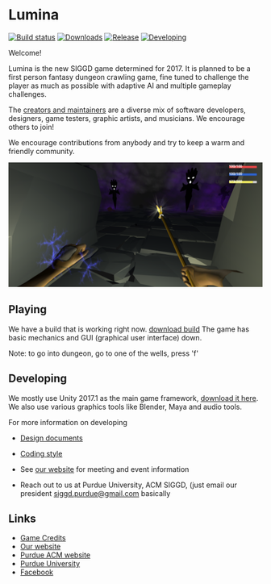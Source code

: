 # Lumina

[![Build status](https://img.shields.io/badge/Build-Pass-brightgreen.svg)](#)
[![Downloads](https://img.shields.io/badge/Download-Pass-brightgreen.svg)](#)
[![Release](https://img.shields.io/badge/Release-TBD-red.svg)](#)
[![Developing](https://img.shields.io/badge/Developing-On%20Progress-brightgreen.svg)](#)

Welcome!

Lumina is the new SIGGD game determined for 2017. It is planned to be a first person fantasy dungeon crawling game, fine tuned to challenge the player as much as possible with adaptive AI and multiple gameplay challenges. 

The [creators and maintainers](/docs/GameCredits.md) are a diverse mix of software developers, designers, game testers, graphic artists, and musicians. We encourage others to join!

We encourage contributions from anybody and try to keep a warm and friendly community. 

![Lumina](/docs/images/Lumina_demo_2.png)

## Playing

We have a build that is working right now. [download build](https://drive.google.com/drive/folders/0B0hZRv8pG5b3R21sVFI5bWF3d1E)
The game has basic mechanics and GUI (graphical user interface) down.

Note: to go into dungeon, go to one of the wells, press 'f'

## Developing

We mostly use Unity 2017.1 as the main game framework, [download it here](https://unity3d.com/). We also use various graphics tools like Blender, Maya and audio tools.

For more information on developing

* [Design documents](https://docs.google.com/document/d/1uZ1wx6DN1mNjp1940bOb4Yfj8P1fLP-QaGBK5nrizCU/edit?usp=sharing)
* [Coding style](https://docs.google.com/document/d/1lrUctQYQ6IzjEq7XxkKkJU5hLu5B7-ToxoxFPRSfydQ/edit?usp=sharing)

* See [our website](http://purduesiggd.github.io/) for meeting and event information
* Reach out to us at Purdue University, ACM SIGGD, (just email our president <siggd.purdue@gmail.com> basically

## Links
* [Game Credits](/docs/GameCredits.md)
* [Our website](http://purduesiggd.github.io/)
* [Purdue ACM website](https://acm.cs.purdue.edu/)
* [Purdue University](http://www.purdue.edu/)
* [Facebook](https://www.facebook.com/PurdueSIGGD/)

